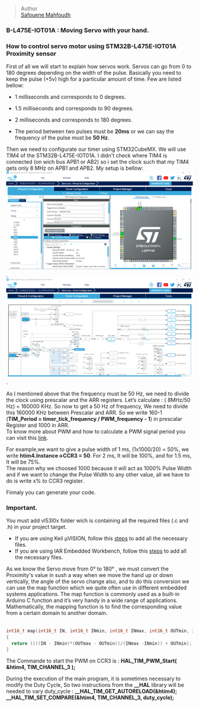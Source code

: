 > Author   
> [Safouene Mahfoudh](https://github.com/Safouene-Mahfoudh)


### B-L475E-IOT01A : Moving Servo with your hand.  

### How to control servo motor using STM32B-L475E-IOT01A Proximity sensor 

First of all we will start to explain how servos work. Servos can go from 0 to 180 degrees depending on the width of the pulse. Basically you need to keep the pulse (+5v) high for a particular amount of time. Few are listed bellow:

* 1 milliseconds and corresponds to 0 degrees.    
* 1.5 milliseconds and corresponds to 90 degrees.    
* 2 milliseconds and corresponds to 180 degrees.    

* The period between two pulses must be **20ms** or we can say the frequency of the pulse must be **50 Hz**.  


 Then we need to configurate our timer using STM32CubeMX. We will use TIM4 of the STM32B-L475E-IOT01A. I didn't check where TIM4 is connected (on wich bus APB1 or AB2) so i set the clock such that my TIM4 gets only 8 MHz on APB1 and APB2. My setup is bellow:  
 ![Timer](https://github.com/Safouene-Mahfoudh/B-L475E-IOT01A/blob/main/Moving_Servo_With_Accelerometer/Servo/Timer.png).  
 ![Clock](https://github.com/Safouene-Mahfoudh/B-L475E-IOT01A/blob/main/Moving_Servo_With_Accelerometer/Servo/Clock.png).

  



 As I mentioned above that the frequency must be 50 Hz, we need to divide the clock using prescalar and the ARR registers. Let’s calculate : ( 8MHz/50 Hz) = 160000 KHz. So now to get a  50 Hz of frequency, We need to divide this 160000 KHz between Prescalar and ARR. So we write 160-1 (**TIM_Period = timer_tick_frequency / PWM_frequency - 1**) in prescalar Register and 1000 in ARR.  
 To know more about PWM and how to calculate a PWM signal period you can visit this [link](https://github.com/Safouene-Mahfoudh/STM32F429I/blob/main/Confguration_Of%20_PWM_With_Values_30_50_100/Readme.md).

 For example,we want to give a pulse width of 1 ms, (1x1000/20) = 50%, we write **htim4.Instance->CCR3 = 50**. For 2 ms, It will be 100%, and for 1.5 ms, It will be 75%.  
 The reason why we choosed 1000 because it will act as 1000% Pulse Width and if we want to change the Pulse Width to any other value, all we have to do is write x% to CCR3 register.  


 Finnaly you can generate your code.  

### Important.  
You must add vl53l0x folder wich is containing all the required files (.c and .h) in your project target.  
* If you are using Keil µVISION, follow this [steps](https://www.keil.com/support/docs/1740.htm) to add all the necessary files.  
* If you are using IAR Embedded Workbench, follow this [steps](https://www.silabs.com/community/mcu/32-bit/knowledge-base.entry.html/2014/06/25/create_a_new_project-Geye#:~:text=Right%20click%20the%20source%20group,c%20file%20and%20press%20open.&text=6.1%3A%20It%20is%20time%20to,the%20CMSIS%20and%20emlib%20groups.) to add all the necessary files.  



 As we know the Servo move from 0° to 180° , we must convert the Proximity's value in sush a way when we move the hand up or down vertically, the angle of the servo change also, and to do this conversion we can use the map function which we quite often use in different embedded systems applications. The map function is commonly used as a built-in Arduino C function and it’s very handy in a wide range of applications. Mathematically, the mapping function is to find the corresponding value from a certain domain to another domain.    



  ```C

int16_t map(int16_t IN, int16_t INmin, int16_t INmax, int16_t OUTmin, int16_t OUTmax)
{
    return ((((IN - INmin)*(OUTmax - OUTmin))/(INmax -INmin)) + OUTmin);
}
```


The Commande to start the PWM on CCR3 is :
**HAL_TIM_PWM_Start( &htim4, TIM_CHANNEL_3 );**

During the execution of the main program, it is sometimes necessary to modify the Duty Cycle, So two instructions from the 
**__HAL** library will be needed to vary duty_cycle :
**__HAL_TIM_GET_AUTORELOAD(&htim4);**
**__HAL_TIM_SET_COMPARE(&htim4, TIM_CHANNEL_3, duty_cycle);**